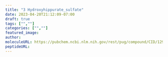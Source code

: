 ```yaml
---
title: "3 Hydroxyhippurate_sulfate"
date: 2023-04-20T21:12:09-07:00
draft: true
tags: ["",""]
categories: ["",""]
featured_image: 
author: 
moleculeURL: https://pubchem.ncbi.nlm.nih.gov/rest/pug/compound/CID/129830950/record/SDF/?record_type=3d&response_type=display
peptideURL:
---
```

